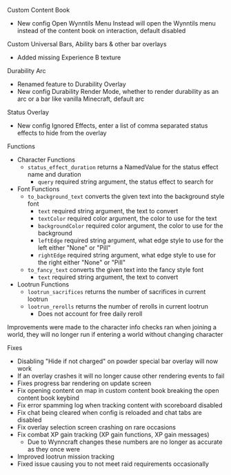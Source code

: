 Custom Content Book
- New config Open Wynntils Menu Instead will open the Wynntils menu instead of the content book on interaction, default disabled

Custom Universal Bars, Ability bars & other bar overlays
- Added missing Experience B texture

Durability Arc
- Renamed feature to Durability Overlay
- New config Durability Render Mode, whether to render durability as an arc or a bar like vanilla Minecraft, default arc

Status Overlay
- New config Ignored Effects, enter a list of comma separated status effects to hide from the overlay

Functions
- Character Functions
  - `status_effect_duration` returns a NamedValue for the status effect name and duration
    - `query` required string argument, the status effect to search for
- Font Functions
  - `to_background_text` converts the given text into the background style font
    - `text` required string argument, the text to convert
    - `textColor` required color argument, the color to use for the text
    - `backgroundColor` required color argument, the color to use for the background
    - `leftEdge` required string argument, what edge style to use for the left either "None" or "Pill"
    - `rightEdge` required string argument, what edge style to use for the right either "None" or "Pill"
  - `to_fancy_text` converts the given text into the fancy style font
    - `text` required string argument, the text to convert
- Lootrun Functions
  - `lootrun_sacrifices` returns the number of sacrifices in current lootrun
  - `lootrun_rerolls` returns the number of rerolls in current lootrun
    - Does not account for free daily reroll

Improvements were made to the character info checks ran when joining a world, they will no longer run if entering a world without changing character

Fixes
- Disabling "Hide if not charged" on powder special bar overlay will now work
- If an overlay crashes it will no longer cause other rendering events to fail
- Fixes progress bar rendering on update screen
- Fix opening content on map in custom content book breaking the open content book keybind
- Fix error spamming log when tracking content with scoreboard disabled
- Fix chat being cleared when config is reloaded and chat tabs are disabled
- Fix overlay selection screen crashing on rare occasions
- Fix combat XP gain tracking (XP gain functions, XP gain messages)
  - Due to Wynncraft changes these numbers are no longer as accurate as they once were
- Improved lootrun mission tracking
- Fixed issue causing you to not meet raid requirements occasionally
